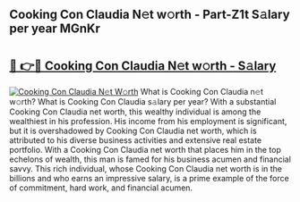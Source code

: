 ## Cooking Con Claudia N𝚎t w𝚘rth - Part-Z1t S𝚊lary per year MGnKr

# <h2><a href="http://gc0tld.nevu.top/?p=Cooking+Con+Claudia">🔗 👉🔴 Cooking Con Claudia N𝚎t w𝚘rth - S𝚊lary</a></h2>

[![Cooking Con Claudia N𝚎t W𝚘rth](https://i.imgur.com/Oavwk0R.jpeg)](http://gc0tld.nevu.top/?p=Cooking+Con+Claudia)
What is Cooking Con Claudia n𝚎t w𝚘rth? What is Cooking Con Claudia s𝚊lary per year?
With a substantial Cooking Con Claudia net worth, this wealthy individual is among the wealthiest in his profession. His income from his employment is significant, but it is overshadowed by Cooking Con Claudia net worth, which is attributed to his diverse business activities and extensive real estate portfolio. With a Cooking Con Claudia net worth that places him in the top echelons of wealth, this man is famed for his business acumen and financial savvy. This rich individual, whose Cooking Con Claudia net worth is in the billions and who earns an impressive salary, is a prime example of the force of commitment, hard work, and financial acumen.
